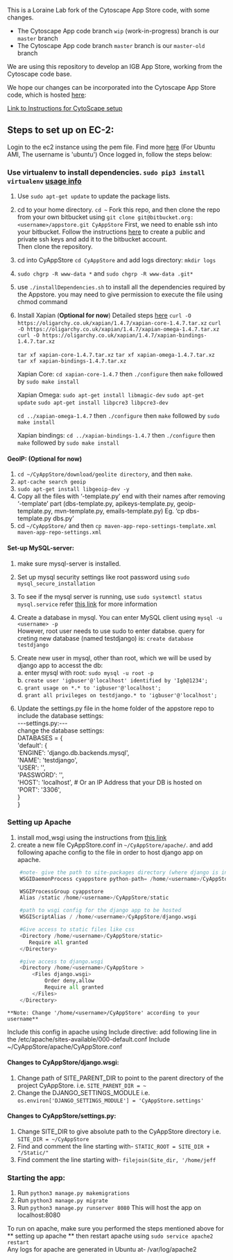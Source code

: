 This is a Loraine Lab fork of the Cytoscape App Store code, with some changes.

* The Cytoscape App code branch `wip` (work-in-progress) branch is our `master` branch
* The Cytoscape App code branch `master` branch is our `master-old` branch

We are using this repository to develop an IGB App Store, working from the Cytoscape code base. 

We hope our changes can be incorporated into the Cytoscape App Store code, which is hosted [here](https://github.com/cytoscape/appstore):

[Link to Instructions for CytoScape setup](https://github.com/cytoscape/appstore/wiki/Steps-to-Setup-Cytoscape-Appstore-on-VM)

## Steps to set up on EC-2:

Login to the ec2 instance using the pem file. Find more [here](https://docs.aws.amazon.com/AWSEC2/latest/UserGuide/putty.html)
(For Ubuntu AMI, The username is 'ubuntu')
Once logged in, follow the steps below:

### Use virtualenv to install dependencies. `sudo pip3 install virtualenv` [usage info](https://virtualenv.pypa.io/en/latest/userguide/#usage)
1. Use `sudo apt-get update` to update the package lists.
2. cd to your home directory. `cd ~`
	Fork this repo, and then clone the repo from your own bitbucket using `git clone git@bitbucket.org:<username>/appstore.git CyAppStore`
	First, we need to enable ssh into your bitbucket. Follow the instructions [here](https://confluence.atlassian.com/bitbucket/set-up-an-ssh-key-728138079.html#SetupanSSHkey-ssh2) to create a public and private ssh keys and add it to the bitbucket account.  
	Then clone the repository.
3. cd into CyAppStore `cd CyAppStore` and add logs directory: `mkdir logs`
4. `sudo chgrp -R www-data *` and `sudo chgrp -R www-data .git*`
5. use `./installDependencies.sh` to install all the dependencies required by the Appstore. you may need to give permission to execute the file using chmod command

6. Install Xapian (**Optional for now**)
	Detailed steps [here](https://xapian.org/docs/install.html)
	`curl -O https://oligarchy.co.uk/xapian/1.4.7/xapian-core-1.4.7.tar.xz`
	`curl -O https://oligarchy.co.uk/xapian/1.4.7/xapian-omega-1.4.7.tar.xz`
	`curl -O https://oligarchy.co.uk/xapian/1.4.7/xapian-bindings-1.4.7.tar.xz`
	
	`tar xf xapian-core-1.4.7.tar.xz`
	`tar xf xapian-omega-1.4.7.tar.xz`
	`tar xf xapian-bindings-1.4.7.tar.xz`
	
	Xapian Core:
	`cd xapian-core-1.4.7` then `./configure` then `make` followed by `sudo make install`
	
	Xapian Omega:
	`sudo apt-get install libmagic-dev`
	`sudo apt-get update`
	`sudo apt-get install libpcre3 libpcre3-dev`
	
	`cd ../xapian-omega-1.4.7` then `./configure` then `make` followed by `sudo make install`
	
	Xapian bindings:
	`cd ../xapian-bindings-1.4.7` then `./configure` then `make` followed by `sudo make install`

#### GeoIP: (**Optional for now**)

1. `cd ~/CyAppStore/download/geolite directory`, and then  `make`.
2. `apt-cache search geoip`
3. `sudo apt-get install libgeoip-dev -y`
4. Copy all the files with ‘-template.py’ end with their names after removing ‘-template’ part (dbs-template.py, apikeys-template.py, geoip-template.py, mvn-template.py, emails-template.py) Eg. ‘cp dbs-template.py dbs.py’
5. cd `~/CyAppStore/` and then `cp maven-app-repo-settings-template.xml maven-app-repo-settings.xml`

#### Set-up MySQL-server:
1. make sure mysql-server is installed.
2. Set up mysql security settings like root password using `sudo mysql_secure_installation`
3. To see if the mysql server is running, use `sudo systemctl status mysql.service`
	refer [this link](https://www.digitalocean.com/community/tutorials/how-to-install-the-latest-mysql-on-ubuntu-16-04#step-2-%E2%80%94-installing-mysql) for more information 

4. Create a database in mysql. You can enter MySQL client using `mysql -u <username> -p`  
	However, root user needs to use sudo to enter databse.
	query for creting new database (named testdjango) is: `create database testdjango`
5. Create new user in mysql, other than root, which we will be used by django app to accesst the db:   
	a. enter mysql with root: `sudo mysql -u root -p`  
	b. `create user 'igbuser'@'localhost' identified by 'Igb@1234';`  
	c. `grant usage on *.* to 'igbuser'@'localhost';`  
	d. `grant all privileges on testdjango.* to 'igbuser'@'localhost';`  
6. Update the settings.py file in the home folder of the appstore repo to include the database settings:   
	---settings.py:---  
change the database settings:  
		DATABASES = {  
	    'default': {  
	        'ENGINE': 'django.db.backends.mysql',  
	        'NAME': 'testdjango',  
	        'USER': '<username-of-mysql-user>',  
	        'PASSWORD': '<password-of-mysql-user>',  
	        'HOST': 'localhost',   # Or an IP Address that your DB is hosted on  
	        'PORT': '3306',  
			  }  
	   }  

### Setting up Apache

1. install mod_wsgi using the instructions from [this link](https://modwsgi.readthedocs.io/en/develop/user-guides/quick-installation-guide.html)
2. create a new file CyAppStore.conf in `~/CyAppStore/apache/`. and add following apache config to the file in order to host django app on apache.   

```python
	#note- give the path to site-packages directory (where django is installed) in the virtual enviornment ('appstoreEnv' here). doesnt work without virtual environment.   
	WSGIDaemonProcess cyappstore python-path= /home/<username>/CyAppStore/appstoreEnv)/lib/python3.6/site-packages   

	WSGIProcessGroup cyappstore   
	Alias /static /home/<username>/CyAppStore/static   

	#path to wsgi config for the django app to be hosted   
	WSGIScriptAlias / /home/<username>/CyAppStore/django.wsgi   

	#Give access to static files like css   
	<Directory /home/<username>/CyAppStore/static>   
	   Require all granted   
	</Directory>   

	#give access to django.wsgi   
	<Directory /home/<username>/CyAppStore >   
		<Files django.wsgi>   
			Order deny,allow   
			Require all granted   
		</Files>   
	</Directory>  
```

	**Note: Change '/home/<username>/CyAppStore' according to your username**

Include this config in apache using Include directive:
	add following line in the /etc/apache/sites-available/000-default.conf
	Include ~/CyAppStore/apache/CyAppStore.conf
	
#### Changes to CyAppStore/django.wsgi:

1. Change path of SITE_PARENT_DIR to point to the parent directory of the project CyAppStore. i.e. `SITE_PARENT_DIR = ~`
2. Change the DJANGO_SETTINGS_MODULE i.e. `os.environ['DJANGO_SETTINGS_MODULE'] = 'CyAppStore.settings'`


#### Changes to CyAppStore/settings.py:
1. Change SITE_DIR to give absolute path to the CyAppStore directory i.e. `SITE_DIR = ~/CyAppStore`
2. Find and comment the line starting with- `STATIC_ROOT = SITE_DIR + "/Static/"`
3. Find comment the line starting with-  `filejoin(Site_dir, '/home/jeff`

### Starting the app:
1. Run `python3 manage.py makemigrations`
2. Run `python3 manage.py migrate`
3. Run `python3 manage.py runserver 8080` This will host the app on localhost:8080  


To run on apache, make sure you performed the steps mentioned above for ** setting up apache ** then restart apache using `sudo service apache2 restart`  
Any logs for apache are generated in Ubuntu at- /var/log/apache2



